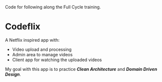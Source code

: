 Code for following along the Full Cycle training.

# Codeflix

A Netflix inspired app with:

- Video upload and processing
- Admin area to manage videos
- Client app for watching the uploaded videos


My goal with this app is to practice ***Clean Architecture*** and ***Domain Driven Design***.
